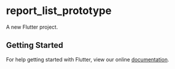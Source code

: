 # report_list_prototype

A new Flutter project.

## Getting Started

For help getting started with Flutter, view our online
[documentation](https://flutter.io/).
